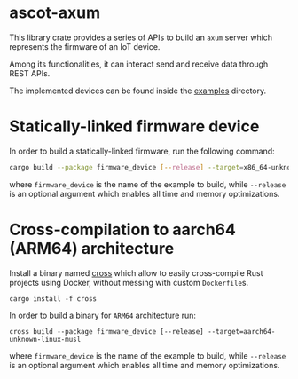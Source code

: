 # ascot-axum

This library crate provides a series of APIs to build an `axum` server which
represents the firmware of an IoT device.

Among its functionalities, it can interact send and receive data through
REST APIs.

The implemented devices can be found inside the [examples](./examples)
directory.

# Statically-linked firmware device

In order to build a statically-linked firmware, run the following command:

```bash
cargo build --package firmware_device [--release] --target=x86_64-unknown-linux-musl
```

where `firmware_device` is the name of the example to build, while `--release`
is an optional argument which enables all time and memory optimizations.

# Cross-compilation to aarch64 (ARM64) architecture

Install a binary named [cross](https://github.com/cross-rs/cross) which allow
to easily cross-compile Rust projects using Docker, without messing with
custom `Dockerfile`s.

```console
cargo install -f cross
```

In order to build a binary for `ARM64` architecture run:

```console
cross build --package firmware_device [--release] --target=aarch64-unknown-linux-musl
```

where `firmware_device` is the name of the example to build, while `--release`
is an optional argument which enables all time and memory optimizations.
